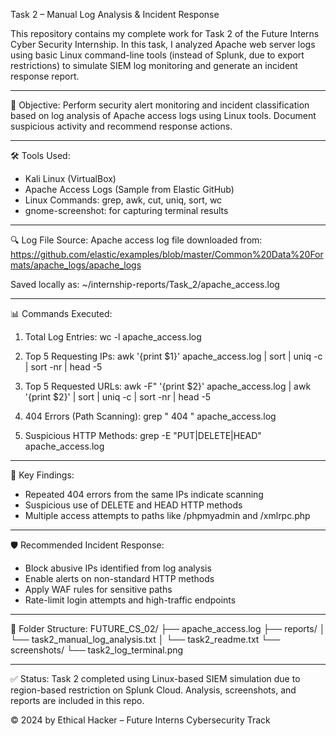 Task 2 – Manual Log Analysis & Incident Response

This repository contains my complete work for Task 2 of the Future Interns Cyber Security Internship. In this task, I analyzed Apache web server logs using basic Linux command-line tools (instead of Splunk, due to export restrictions) to simulate SIEM log monitoring and generate an incident response report.

-------------------------------------------------------

🎯 Objective:
Perform security alert monitoring and incident classification based on log analysis of Apache access logs using Linux tools. Document suspicious activity and recommend response actions.

-------------------------------------------------------

🛠️ Tools Used:
- Kali Linux (VirtualBox)
- Apache Access Logs (Sample from Elastic GitHub)
- Linux Commands: grep, awk, cut, uniq, sort, wc
- gnome-screenshot: for capturing terminal results

-------------------------------------------------------

🔍 Log File Source:
Apache access log file downloaded from:
https://github.com/elastic/examples/blob/master/Common%20Data%20Formats/apache_logs/apache_logs

Saved locally as:
~/internship-reports/Task_2/apache_access.log

-------------------------------------------------------

📊 Commands Executed:

1. Total Log Entries:
wc -l apache_access.log

2. Top 5 Requesting IPs:
awk '{print $1}' apache_access.log | sort | uniq -c | sort -nr | head -5

3. Top 5 Requested URLs:
awk -F\" '{print $2}' apache_access.log | awk '{print $2}' | sort | uniq -c | sort -nr | head -5

4. 404 Errors (Path Scanning):
grep " 404 " apache_access.log

5. Suspicious HTTP Methods:
grep -E "PUT|DELETE|HEAD" apache_access.log

-------------------------------------------------------

📌 Key Findings:
- Repeated 404 errors from the same IPs indicate scanning
- Suspicious use of DELETE and HEAD HTTP methods
- Multiple access attempts to paths like /phpmyadmin and /xmlrpc.php

-------------------------------------------------------

🛡️ Recommended Incident Response:
- Block abusive IPs identified from log analysis
- Enable alerts on non-standard HTTP methods
- Apply WAF rules for sensitive paths
- Rate-limit login attempts and high-traffic endpoints

-------------------------------------------------------

📂 Folder Structure:
FUTURE_CS_02/
├── apache_access.log
├── reports/
│   └── task2_manual_log_analysis.txt
│   └── task2_readme.txt
└── screenshots/
    └── task2_log_terminal.png

-------------------------------------------------------

✅ Status:
Task 2 completed using Linux-based SIEM simulation due to region-based restriction on Splunk Cloud. Analysis, screenshots, and reports are included in this repo.

© 2024 by Ethical Hacker – Future Interns Cybersecurity Track
